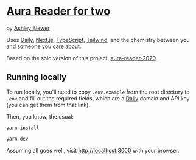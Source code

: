 # [Aura Reader for two](https://aura-reader-for-two.vercel.app/)
by [Ashley Blewer](https://ashleyblewer.com)


Uses [Daily](https://daily.co), [Next.js](https://nextjs.org), [TypeScript](https://www.typescriptlang.org/), [Tailwind](https://tailwindcss.com/), and the chemistry between you and someone you care about. 

Based on the solo version of this project, [aura-reader-2020](https://github.com/ablwr/aura-reader-2020).

## Running locally

To run locally, you'll need to copy `.env.example` from the root directory to `.env` and fill out the required fields, which are a [Daily](https://www.daily.co/) domain and API key (you can get them from that link).

Then, you know, the usual:

```bash
yarn install
```

```bash
yarn dev
```

Assuming all goes well, visit [http://localhost:3000](http://localhost:3000) with your browser.
